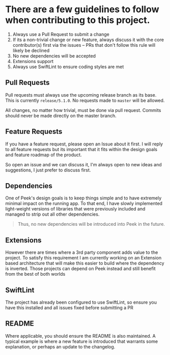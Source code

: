 # There are a few guidelines to follow when contributing to this project.

1. Always use a Pull Request to submit a change
2. If its a non-trivial change or new feature, always discuss it with the core contributor(s) first via the issues – PRs that don't follow this rule will likely be declined
3. No new dependencies will be accepted
4. Extensions support
5. Always use SwiftLint to ensure coding styles are met

## Pull Requests

Pull requests must always use the upcoming release branch as its base. This is currently `release/5.1.0`. No requests made to `master` will be allowed.

All changes, no matter how trivial, must be done via pull request. Commits should never be made directly on the master branch.

## Feature Requests

If you have a feature request, please open an Issue about it first. I will reply to all feature requests but its important that it fits within the design goals and feature roadmap of the product.

So open an issue and we can discuss it, I'm always open to new ideas and suggestions, I just prefer to discuss first.

## Dependencies

One of Peek's design goals is to keep things simple and to have extremely minimal impact on the running app. To that end, I have slowly implemented light-weight versions of libraries that were previously included and managed to strip out all other dependencies.

> Thus, no new dependencies will be introduced into Peek in the future.

## Extensions

However there are times where a 3rd party component adds value to the project. To satisfy this requirement I am currently working on an Extension based architecture that will make this easier to build where the dependency is inverted. Those projects can depend on Peek instead and still benefit from the best of both worlds

## SwiftLint

The project has already been configured to use SwiftLint, so ensure you have this installed and all issues fixed before submitting a PR

## README

Where applicable, you should ensure the README is also maintained. A typical example is where a new feature is introduced that warrants some explanation, or perhaps an update to the changelog.
